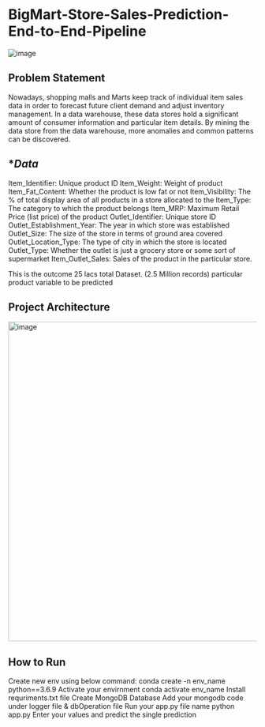 # **BigMart-Store-Sales-Prediction-End-to-End-Pipeline**

![image](https://user-images.githubusercontent.com/127007794/230469624-fc7ae7ae-031c-4de5-b714-7ad69853825f.png)

## **Problem Statement**

Nowadays, shopping malls and Marts keep track of individual item sales data in order to forecast future client demand and
adjust inventory management. In a data warehouse, these data stores hold a significant amount of consumer information and particular item details. By mining the data store from the data
warehouse, more anomalies and common patterns can be discovered.

## **Data*

Item_Identifier: Unique product ID
Item_Weight: Weight of product
Item_Fat_Content: Whether the product is low fat or not
Item_Visibility: The % of total display area of all products in a store allocated to the
Item_Type: The category to which the product belongs
Item_MRP: Maximum Retail Price (list price) of the product
Outlet_Identifier: Unique store ID
Outlet_Establishment_Year: The year in which store was established
Outlet_Size: The size of the store in terms of ground area covered
Outlet_Location_Type: The type of city in which the store is located
Outlet_Type: Whether the outlet is just a grocery store or some sort of supermarket
Item_Outlet_Sales: Sales of the product in the particular store. 

This is the outcome 25 lacs total Dataset. (2.5 Million records)
particular product variable to be predicted

## **Project Architecture**

<img width="647" alt="image" src="https://user-images.githubusercontent.com/127007794/230469199-942185e9-2e5f-4787-873a-c36053b7f3d0.png">

## **How to Run**

Create new env using below command:
conda create -n env_name python==3.6.9
Activate your envirnment
conda activate env_name
Install requriments.txt file
Create MongoDB Database
Add your mongodb code under logger file & dbOperation file
Run your app.py file name
python app.py
Enter your values and predict the single prediction




